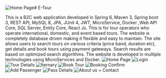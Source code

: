 ![Home Page](https://github.com/Harshal0926/E-Tour/assets/142396994/c6cff57f-9443-4fed-85e2-9d6c8ea5c01b)# E-Tour

This is a B2C web application developed  in Spring 6, Maven 3, Spring boot 3, REST API, MySQL 8, JPA, JUnit 4, JWT, MicroService, Docker ,Web API Core, SQL Server, Entity Core, React Js. This is for tour operators who operate international, domestic, and event based tours. The website is completely database driven making it flexible and easy to maintain. The site allows users to search tours on various criteria (price band, duration etc), get details and book tours using payment gateways. Search results are based on optimized search algorithms. The website is developed in multiple technologies using MicroServices and Docker.
![Home Page](https://github.com/Harshal0926/E-Tour/assets/142396994/a7b05e07-584c-49a0-9d60-2086a0c69539)
![Login](https://github.com/Harshal0926/E-Tour/assets/142396994/d4b718e0-fae7-4e4d-b5fc-9768d1db21c9)
![Tour Details](https://github.com/Harshal0926/E-Tour/assets/142396994/04c356ea-75f2-46be-86c3-b3d7e0612163)
![Iternary](https://github.com/Harshal0926/E-Tour/assets/142396994/4973c10a-76fd-4b6e-aff1-ca63abcea771)
![Book Tour](https://github.com/Harshal0926/E-Tour/assets/142396994/9793a1f0-fd0a-44a5-94ee-dabdaa218f77)
![Booking Confirm](https://github.com/Harshal0926/E-Tour/assets/142396994/ac1f4d7a-b11d-4e2f-a7c1-f7cbcd8ff9ac)
![Add Passenger](https://github.com/Harshal0926/E-Tour/assets/142396994/2d4c041d-09e8-4394-b5bd-505b84ffc3f4)
![Pass Details](https://github.com/Harshal0926/E-Tour/assets/142396994/70ade979-66b5-495e-a712-2860dadbd054)
![About us + Contact](https://github.com/Harshal0926/E-Tour/assets/142396994/33a2f78e-868d-4aaa-8446-aa41f8009b3c)





